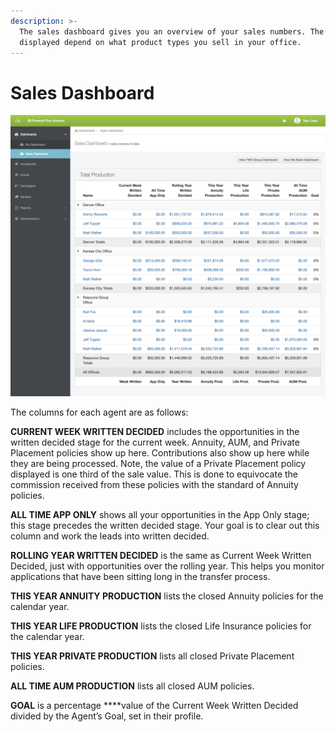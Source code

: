 ```yaml
---
description: >-
  The sales dashboard gives you an overview of your sales numbers. The columns
  displayed depend on what product types you sell in your office.
---
```


# Sales Dashboard

![The sales dashboard summarizes your numbers for different products.](../../.gitbook/assets/sales_dashboard_ppf.png)

The columns for each agent are as follows:

**CURRENT WEEK WRITTEN DECIDED** includes the opportunities in the written decided stage for the current week. Annuity, AUM, and Private Placement policies show up here. Contributions also show up here while they are being processed. Note, the value of a Private Placement policy displayed is one third of the sale value. This is done to equivocate the commission received from these policies with the standard of Annuity policies.

**ALL TIME APP ONLY** shows all your opportunities in the App Only stage; this stage precedes the written decided stage. Your goal is to clear out this column and work the leads into written decided.

**ROLLING YEAR WRITTEN DECIDED** is the same as Current Week Written Decided, just with opportunities over the rolling year. This helps you monitor applications that have been sitting long in the transfer process.

**THIS YEAR ANNUITY PRODUCTION** lists the closed Annuity policies for the calendar year. 

**THIS YEAR LIFE PRODUCTION** lists the closed Life Insurance policies for the calendar year. 

**THIS YEAR PRIVATE PRODUCTION** lists all closed Private Placement policies.

**ALL TIME AUM PRODUCTION** lists all closed AUM policies.

**GOAL** is a percentage ****value of the Current Week Written Decided divided by the Agent’s Goal, set in their profile.

